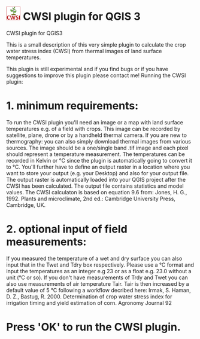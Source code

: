 # ![Logo](https://github.com/FloEll/CWSI/blob/main/icon.png) CWSI plugin for QGIS 3
CWSI plugin for QGIS3

This is a small description of this very simple plugin to calculate the crop water stress index (CWSI) from thermal images of land surface temperatures. 

This plugin is still experimental and if you find bugs or if you have suggestions to improve this plugin please contact me!
Running the CWSI plugin:

# 1. minimum requirements:

To run the CWSI plugin you'll need an image or a map with land surface temperatures e.g. of a field with crops. This image can be recorded by satellite, plane, drone or by a handheld thermal camera. If you are new to thermography: you can also simply download thermal images from various sources. The image should be a one/single band .tif image and each pixel should represent a temperature measurement. The temperatures can be recorded in Kelvin or °C since the plugin is automatically going to convert it to °C.
You'll further have to define an output raster in a location where you want to store your output (e.g. your Desktop) and also for your output file. The output raster is automatically loaded into your QGIS project after the CWSI has been calculated. The output file contains statistics and model values.
The CWSI calculaton is based on equation 9.6 from:
Jones, H. G., 1992. Plants and microclimate, 2nd ed.: Cambridge University Press, Cambridge, UK.

# 2. optional input of field measurements:

If you measured the temperature of a wet and dry surface you can also input that in the Twet and Tdry box respectively. Please use a °C format and input the temperatures as an integer e.g 23 or as a float e.g. 23.0 without a unit (°C or so). 
If you don't have measurements of Trdy and Twet you can also use measurements of air temperature Tair. Tair is then increased by a default value of 5 °C following a workflow decribed here:
Irmak, S. Haman, D. Z., Bastug, R. 2000. Determination of crop water stress index for 
irrigation timing and yield estimation of corn. Agronomy Journal 92

# Press 'OK' to run the CWSI plugin. 











